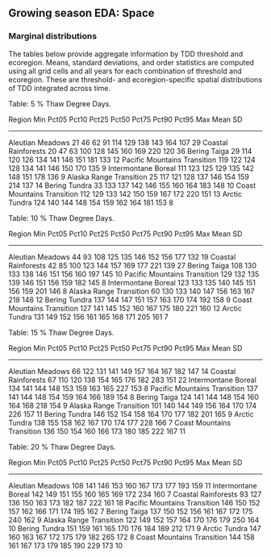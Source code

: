 


##
##
## Growing season EDA: Space



### Marginal distributions

The tables below provide aggregate information by TDD threshold and ecoregion.
Means, standard deviations, and order statistics are computed using all grid cells and all years for each combination of threshold and ecoregion.
These are threshold- and ecoregion-specific spatial distributions of TDD integrated across time.


Table: 5 % Thaw Degree Days.

Region                          Min   Pct05   Pct10   Pct25   Pct50   Pct75   Pct90   Pct95   Max   Mean   SD
-----------------------------  ----  ------  ------  ------  ------  ------  ------  ------  ----  -----  ---
Aleutian Meadows                 21      46      62      91     114     129     138     143   164    107   29
Coastal Rainforests              20      47      63     100     128     145     160     169   220    120   36
Bering Taiga                     29     114     120     126     134     141     146     151   181    133   12
Pacific Mountains Transition    119     122     124     128     134     141     146     150   170    135    9
Intermontane Boreal             111     123     125     129     135     142     148     151   178    136    9
Alaska Range Transition          25     117     121     128     137     146     154     159   214    137   14
Bering Tundra                    33     133     137     142     146     155     160     164   183    148   10
Coast Mountains Transition      112     129     133     142     150     159     167     172   220    151   13
Arctic Tundra                   124     140     144     148     154     159     162     164   181    153    8



Table: 10 % Thaw Degree Days.

Region                          Min   Pct05   Pct10   Pct25   Pct50   Pct75   Pct90   Pct95   Max   Mean   SD
-----------------------------  ----  ------  ------  ------  ------  ------  ------  ------  ----  -----  ---
Aleutian Meadows                 44      93     108     125     135     146     152     156   177    132   19
Coastal Rainforests              42      85     100     123     144     157     169     177   221    139   27
Bering Taiga                    108     130     133     138     146     151     156     160   197    145   10
Pacific Mountains Transition    129     132     135     139     146     151     156     159   182    145    8
Intermontane Boreal             123     133     135     140     145     151     156     159   201    146    8
Alaska Range Transition          60     130     133     140     147     156     163     167   218    148   12
Bering Tundra                   137     144     147     151     157     163     170     174   192    158    9
Coast Mountains Transition      127     141     145     152     160     167     175     180   221    160   12
Arctic Tundra                   131     149     152     156     161     165     168     171   205    161    7



Table: 15 % Thaw Degree Days.

Region                          Min   Pct05   Pct10   Pct25   Pct50   Pct75   Pct90   Pct95   Max   Mean   SD
-----------------------------  ----  ------  ------  ------  ------  ------  ------  ------  ----  -----  ---
Aleutian Meadows                 66     122     131     141     149     157     164     167   182    147   14
Coastal Rainforests              67     110     120     138     154     165     176     182   283    151   22
Intermontane Boreal             134     141     144     148     153     159     163     165   227    153    8
Pacific Mountains Transition    137     141     144     148     154     159     164     166   189    154    8
Bering Taiga                    124     141     144     148     154     160     164     168   218    154    9
Alaska Range Transition         101     140     144     149     156     164     170     174   226    157   11
Bering Tundra                   146     152     154     158     164     170     177     182   201    165    9
Arctic Tundra                   138     155     158     162     167     170     174     177   228    166    7
Coast Mountains Transition      136     150     154     160     166     173     180     185   222    167   11



Table: 20 % Thaw Degree Days.

Region                          Min   Pct05   Pct10   Pct25   Pct50   Pct75   Pct90   Pct95   Max   Mean   SD
-----------------------------  ----  ------  ------  ------  ------  ------  ------  ------  ----  -----  ---
Aleutian Meadows                108     141     146     153     160     167     173     177   193    159   11
Intermontane Boreal             142     149     151     155     160     165     169     172   234    160    7
Coastal Rainforests              93     127     136     150     163     173     182     187   222    161   18
Pacific Mountains Transition    146     150     152     157     162     166     171     174   195    162    7
Bering Taiga                    137     150     152     156     161     167     172     175   240    162    9
Alaska Range Transition         122     149     152     157     164     170     176     179   250    164   10
Bering Tundra                   151     159     161     165     170     176     184     189   212    171    9
Arctic Tundra                   147     160     163     167     172     175     179     182   265    172    8
Coast Mountains Transition      144     158     161     167     173     179     185     190   229    173   10
